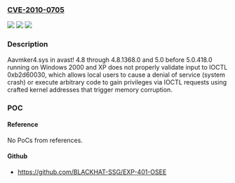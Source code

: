 ### [CVE-2010-0705](https://cve.mitre.org/cgi-bin/cvename.cgi?name=CVE-2010-0705)
![](https://img.shields.io/static/v1?label=Product&message=n%2Fa&color=blue)
![](https://img.shields.io/static/v1?label=Version&message=n%2Fa&color=blue)
![](https://img.shields.io/static/v1?label=Vulnerability&message=n%2Fa&color=brighgreen)

### Description

Aavmker4.sys in avast! 4.8 through 4.8.1368.0 and 5.0 before 5.0.418.0 running on Windows 2000 and XP does not properly validate input to IOCTL 0xb2d60030, which allows local users to cause a denial of service (system crash) or execute arbitrary code to gain privileges via IOCTL requests using crafted kernel addresses that trigger memory corruption.

### POC

#### Reference
No PoCs from references.

#### Github
- https://github.com/BLACKHAT-SSG/EXP-401-OSEE

